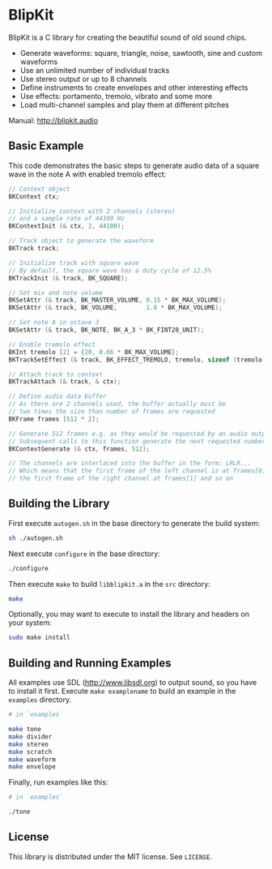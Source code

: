 BlipKit
=======

BlipKit is a C library for creating the beautiful sound of old sound chips.

- Generate waveforms: square, triangle, noise, sawtooth, sine and custom waveforms
- Use an unlimited number of individual tracks
- Use stereo output or up to 8 channels
- Define instruments to create envelopes and other interesting effects
- Use effects: portamento, tremolo, vibrato and some more
- Load multi-channel samples and play them at different pitches

Manual: <http://blipkit.audio>

Basic Example
-------------

This code demonstrates the basic steps to generate audio data of a square wave in the note A with enabled tremolo effect:

```c
// Context object
BKContext ctx;

// Initialize context with 2 channels (stereo)
// and a sample rate of 44100 Hz
BKContextInit (& ctx, 2, 44100);

// Track object to generate the waveform
BKTrack track;

// Initialize track with square wave
// By default, the square wave has a duty cycle of 12.5%
BKTrackInit (& track, BK_SQUARE);

// Set mix and note volume
BKSetAttr (& track, BK_MASTER_VOLUME, 0.15 * BK_MAX_VOLUME);
BKSetAttr (& track, BK_VOLUME,        1.0 * BK_MAX_VOLUME);

// Set note A in octave 3
BKSetAttr (& track, BK_NOTE, BK_A_3 * BK_FINT20_UNIT);

// Enable tremolo effect
BKInt tremolo [2] = {20, 0.66 * BK_MAX_VOLUME};
BKTrackSetEffect (& track, BK_EFFECT_TREMOLO, tremolo, sizeof (tremolo));

// Attach track to context
BKTrackAttach (& track, & ctx);

// Define audio data buffer
// As there are 2 channels used, the buffer actually must be
// two times the size than number of frames are requested
BKFrame frames [512 * 2];

// Generate 512 frames e.g. as they would be requested by an audio output function
// Subsequent calls to this function generate the next requested number of frames
BKContextGenerate (& ctx, frames, 512);

// The channels are interlaced into the buffer in the form: LRLR...
// Which means that the first frame of the left channel is at frames[0],
// the first frame of the right channel at frames[1] and so on
```

Building the Library
--------------------

First execute `autogen.sh` in the base directory to generate the build system:

```sh
sh ./autogen.sh
```

Next execute `configure` in the base directory:

```sh
./configure
```

Then execute `make` to build `libblipkit.a` in the `src` directory:

```sh
make
```

Optionally, you may want to execute to install the library and headers on your system:

```sh
sudo make install
```

Building and Running Examples
-----------------------------

All examples use SDL (<http://www.libsdl.org>) to output sound, so you have to install it first. Execute `make examplename` to build an example in the `examples` directory.

```sh
# in `examples`

make tone
make divider
make stereo
make scratch
make waveform
make envelope
```

Finally, run examples like this:

```sh
# in `examples`

./tone
```

License
-------

This library is distributed under the MIT license. See `LICENSE`.

